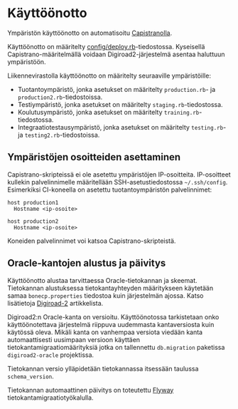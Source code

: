 Käyttöönotto
============

Ympäristön käyttöönotto on automatisoitu [Capistranolla](http://capistranorb.com/).

Käyttöönotto on määritelty [config/deploy.rb](config/deploy.rb)-tiedostossa. Kyseisellä Capistrano-määritelmällä voidaan Digiroad2-järjestelmä asentaa haluttuun ympäristöön.

Liikennevirastolla käyttöönotto on määritelty seuraaville ympäristöille:
* Tuotantoympäristö, jonka asetukset on määritelty `production.rb`- ja `production2.rb`-tiedostoissa.
* Testiympäristö, jonka asetukset on määritelty `staging.rb`-tiedostossa.
* Koulutusympäristö, jonka asetukset on määritelty `training.rb`-tiedostossa.
* Integraatiotestausympäristö, jonka asetukset on määritelty `testing.rb`- ja `testing2.rb`-tiedostoissa.

## Ympäristöjen osoitteiden asettaminen

Capistrano-skripteissä ei ole asetettu ympäristöjen IP-osoitteita. IP-osoitteet kullekin palvelinnimelle määritellään SSH-asetustiedostossa `~/.ssh/config`. Esimerkiksi CI-koneella on asetettu tuotantoympäristön palvelinnimet: 

```
host production1
  Hostname <ip-osoite>
  
host production2
  Hostname <ip-osoite>
```

Koneiden palvelinnimet voi katsoa Capistrano-skripteistä.

## Oracle-kantojen alustus ja päivitys

Käyttöönotto alustaa tarvittaessa Oracle-tietokannan ja skeemat. Tietokannan alustuksessa tietokantayhteyden määritykseen käytetään samaa `bonecp.properties` tiedostoa kuin järjestelmän ajossa. Katso lisätietoja [Digiroad-2](README.md) artikkelista.

Digiroad2:n Oracle-kanta on versioitu. Käyttöönotossa tarkistetaan onko käyttöönotettava järjestelmä riippuva uudemmasta kantaversiosta kuin käytössä oleva. Mikäli kanta on vanhempaa versiota viedään kanta automaattisesti uusimpaan versioon käyttäen tietokantamigraatiomäärityksiä jotka on tallennettu `db.migration` paketissa `digiroad2-oracle` projektissa.

Tietokannan versio ylläpidetään tietokannassa itsessään taulussa `schema_version`.

Tietokannan automaattinen päivitys on toteutettu [Flyway](http://flywaydb.org/) tietokantamigraatiotyökalulla.
